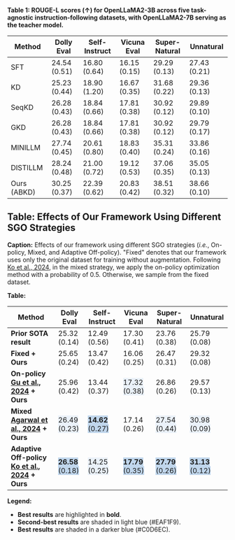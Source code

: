 **Table 1: ROUGE-L scores (↑) for OpenLLaMA2-3B across five task-agnostic instruction-following datasets, with OpenLLaMA2-7B serving as the teacher model.**

| Method    | Dolly Eval | Self-Instruct | Vicuna Eval | Super-Natural | Unnatural |
|-----------|-----------|---------------|-------------|---------------|-----------|
| SFT       | 24.54 (0.51) | 16.80 (0.64) | 16.15 (0.15) | 29.29 (0.13) | 27.43 (0.21) |
| KD        | 25.23 (0.44) | 18.90 (1.20) | 16.67 (0.35) | 31.68 (0.22) | 29.36 (0.13) |
| SeqKD     | 26.28 (0.43) | 18.84 (0.66) | 17.81 (0.38) | 30.92 (0.12) | 29.89 (0.10) |
| GKD       | 26.28 (0.43) | 18.84 (0.66) | 17.81 (0.38) | 30.92 (0.12) | 29.79 (0.17) |
| MINILLM   | 27.74 (0.45) | 20.61 (0.80) | 18.83 (0.40) | 35.31 (0.24) | 33.86 (0.16) |
| DISTILLM  | 28.24 (0.48) | 21.00 (0.72) | 19.12 (0.53) | 37.06 (0.35) | 35.05 (0.13) |
| Ours (ABKD) | 30.25 (0.37) | 22.39 (0.62) | 20.83 (0.42) | 38.51 (0.32) | 38.66 (0.10) |


## Table: Effects of Our Framework Using Different SGO Strategies

**Caption:** Effects of our framework using different SGO strategies (*i.e.*, On-policy, Mixed, and Adaptive Off-policy). "Fixed" denotes that our framework uses only the original dataset for training without augmentation. Following [Ko et al., 2024](#), in the mixed strategy, we apply the on-policy optimization method with a probability of 0.5. Otherwise, we sample from the fixed dataset.

**Table:**

| **Method** | **Dolly Eval** | **Self-Instruct** | **Vicuna Eval** | **Super-Natural** | **Unnatural** |
|------------|--------------|----------------|--------------|----------------|------------|
| **Prior SOTA result** | 25.32 (0.14) | 12.49 (0.56) | 17.30 (0.41) | 23.76 (0.38) | 25.79 (0.08) |
| **Fixed + Ours** | 25.65 (0.24) | 13.47 (0.42) | 16.06 (0.25) | 26.47 (0.31) | 29.32 (0.08) |
| **On-policy [Gu et al., 2024](#) + Ours** | 25.96 (0.42) | 13.44 (0.37) | <span style="background-color:#EAF1F9">17.32 (0.38)</span> | 26.86 (0.26) | 29.57 (0.13) |
| **Mixed [Agarwal et al., 2024](#) + Ours** | <span style="background-color:#EAF1F9">26.49 (0.23)</span> | <span style="background-color:#C0D6EC"><strong>14.62</strong> (0.27)</span> | 17.14 (0.26) | <span style="background-color:#EAF1F9">27.54 (0.44)</span> | <span style="background-color:#EAF1F9">30.98 (0.09)</span> |
| **Adaptive Off-policy [Ko et al., 2024](#) + Ours** | <span style="background-color:#C0D6EC"><strong>26.58</strong> (0.18)</span> | <span style="background-color:#EAF1F9">14.25 (0.25)</span> | <span style="background-color:#C0D6EC"><strong>17.79</strong> (0.35)</span> | <span style="background-color:#C0D6EC"><strong>27.79</strong> (0.26)</span> | <span style="background-color:#C0D6EC"><strong>31.13</strong> (0.12)</span> |

**Legend:**
- **Best results** are highlighted in **bold**.
- **Second-best results** are shaded in light blue (#EAF1F9).
- **Best results** are shaded in a darker blue (#C0D6EC).
